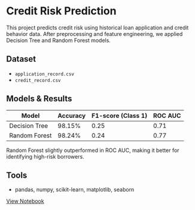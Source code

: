 # Credit Risk Prediction

This project predicts credit risk using historical loan application and credit behavior data. After preprocessing and feature engineering, we applied Decision Tree and Random Forest models.

## Dataset

- `application_record.csv`
- `credit_record.csv`

## Models & Results

| Model         | Accuracy | F1-score (Class 1) | ROC AUC |
|---------------|----------|--------------------|---------|
| Decision Tree | 98.15%   | 0.25               | 0.71    |
| Random Forest | 98.24%   | 0.24               | 0.77    |

Random Forest slightly outperformed in ROC AUC, making it better for identifying high-risk borrowers.

## Tools

- pandas, numpy, scikit-learn, matplotlib, seaborn

[View Notebook](https://nbviewer.org/github/shivar25/credit-risk-repository/blob/main/credit_risk_prediction%20.ipynb)
